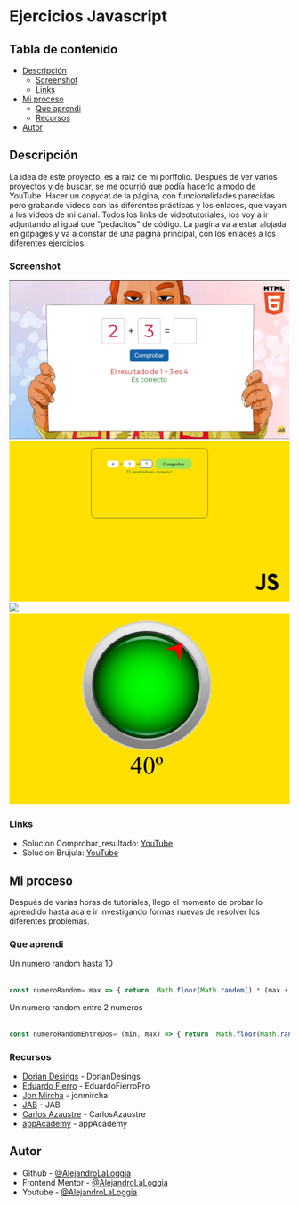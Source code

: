 # Ejercicios Javascript


## Tabla de contenido

- [Descripción](#descripcion)
  - [Screenshot](#screenshot)
  - [Links](#links)
- [Mi proceso](#mi-proceso)
  - [Que aprendi](#que-aprendi)
  - [Recursos](#recursos)
- [Autor](#autor)

## Descripción

La idea de este proyecto, es a raíz de mi portfolio. Después de ver varios proyectos y de buscar, se me ocurrió que podía hacerlo a modo de YouTube. Hacer un copycat de la página, con funcionalidades parecidas pero grabando videos con las diferentes prácticas y los enlaces, que vayan a los videos de mi canal. Todos los links de videotutoriales, los voy a ir adjuntando al igual que "pedacitos" de código. La pagina va a estar alojada en gitpages y va a constar de una pagina principal, con los enlaces a los diferentes ejercicios.

### Screenshot

![](./assets/comprobar_resultado.jpg)
![](./assets/captura_ejercicio_1.jpg)
![](./assets/brujula)
![](./assets/captura_ejercicio_2.jpg)


### Links

- Solucion Comprobar_resultado: [YouTube](https://www.youtube.com/watch?v=WQAsMdCkS94&t=292s)
- Solucion Brujula: [YouTube](https://youtu.be/SFU-Af0812A?si=Qy5i8Gwx1xgMvlKG)


## Mi proceso

Después de varias horas de tutoriales, llego el momento de probar lo aprendido hasta aca e ir investigando formas nuevas de resolver los diferentes problemas.

### Que aprendi

Un numero random hasta 10
```js

const numeroRandom= max => { return  Math.floor(Math.random() * (max + 1));} 

```

Un numero random entre 2 numeros
```js

const numeroRandomEntreDos= (min, max) => { return  Math.floor(Math.random() *(max - min) + min);}

```

### Recursos

- [Dorian Desings](https://www.youtube.com/@DorianDesings) - DorianDesings
- [Eduardo Fierro](https://www.youtube.com/@EduardoFierroPro) - EduardoFierroPro
- [Jon Mircha](https://www.youtube.com/@jonmircha) - jonmircha 
- [JAB](https://www.youtube.com/@soyjab) - JAB 
- [Carlos Azaustre](https://www.youtube.com/@CarlosAzaustre) - CarlosAzaustre 
- [appAcademy](https://my.appacademy.io/) - appAcademy 


## Autor

- Github - [@AlejandroLaLoggia](https://github.com/AlejandroLaLoggia)
- Frontend Mentor - [@AlejandroLaLoggia](https://www.frontendmentor.io/profile/AlejandroLaLoggia)
- Youtube - [@AlejandroLaLoggia](https://www.youtube.com/@Alejandrolaloggia)
